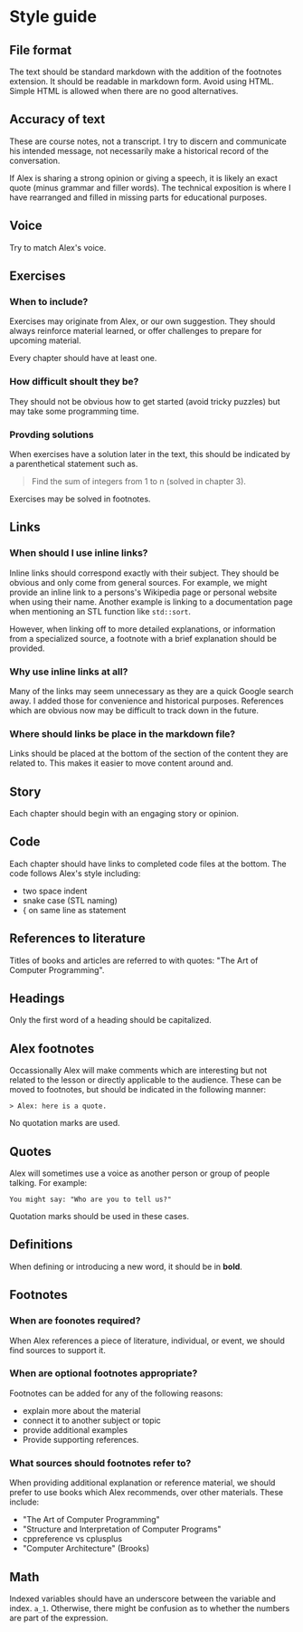 Style guide
===========

## File format

The text should be standard markdown with the addition of the footnotes extension.
It should be readable in markdown form.
Avoid using HTML. 
Simple HTML is allowed when there are no good alternatives.

## Accuracy of text

These are course notes, not a transcript.
I try to discern and communicate his intended message,
not necessarily make a historical record of the conversation.

If Alex is sharing a strong opinion or giving a speech,
it is likely an exact quote (minus grammar and filler words).
The technical exposition is where 
I have rearranged and filled in missing parts
for educational purposes.

## Voice

Try to match Alex's voice.

## Exercises

### When to include?

Exercises may originate from Alex, or our own suggestion.
They should always reinforce material learned,
or offer challenges to prepare for upcoming material.

Every chapter should have at least one.

### How difficult shoult they be?

They should not be obvious how to get started (avoid tricky puzzles)
but may take some programming time. 

### Provding solutions

When exercises have a solution later in the text,
this should be indicated by a parenthetical statement such as.

> Find the sum of integers from 1 to n (solved in chapter 3).

Exercises may be solved in footnotes.

## Links

### When should I use inline links? 

Inline links should correspond exactly with their subject.
They should be obvious and only come from general sources.
For example, we might provide an inline link to a persons's Wikipedia page
or personal website when using their name.
Another example is linking to a documentation page when mentioning 
an STL function like `std::sort`.

However, when linking off to more detailed explanations,
or information from a specialized source, a footnote
with a brief explanation should be provided.

### Why use inline links at all?

Many of the links may seem unnecessary as they are a quick Google search away.
I added those for convenience and historical purposes.
References which are obvious now may be difficult to track down in the future.

### Where should links be place in the markdown file? 

Links should be placed at the bottom of the section of the content they are related to.
This makes it easier to move content around and.

## Story

Each chapter should begin with an engaging story or opinion.

## Code

Each chapter should have links to completed code files at the bottom.
The code follows Alex's style including:

- two space indent
- snake case (STL naming)
- { on same line as statement

## References to literature

Titles of books and articles are referred to with quotes: "The Art of Computer Programming".

## Headings

Only the first word of a heading should be capitalized.

## Alex footnotes

Occassionally Alex will make comments which are interesting but not related
to the lesson or directly applicable to the audience.
These can be moved to footnotes, but should be indicated 
in the following manner:

    > Alex: here is a quote.

No quotation marks are used.

## Quotes 

Alex will sometimes use a voice as another person or group of people talking.
For example:

    You might say: "Who are you to tell us?"

Quotation marks should be used in these cases.

## Definitions

When defining or introducing a new word,
it should be in **bold**.

## Footnotes

### When are foonotes required?

When Alex references a piece of literature, individual, or event, we should find sources to support it.

### When are optional footnotes appropriate?

Footnotes can be added for any of the following reasons:

- explain more about the material
- connect it to another subject or topic
- provide additional examples
- Provide supporting references.

### What sources should footnotes refer to?

When providing additional explanation or reference material,
we should prefer to use books which Alex recommends, over other materials.
These include:

- "The Art of Computer Programming"
- "Structure and Interpretation of Computer Programs"
- cppreference vs cplusplus
- "Computer Architecture" (Brooks)

## Math

Indexed variables should have an underscore between the variable and index. `a_1`.
Otherwise, there might be confusion as to whether the numbers are part of the expression.


